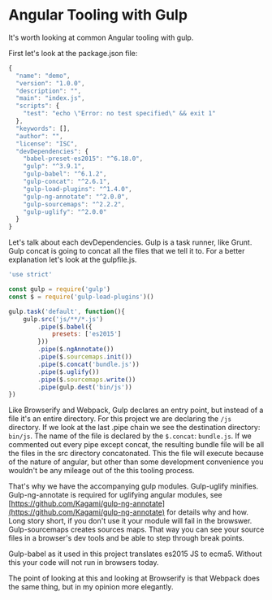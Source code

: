 # Angular Tooling with Gulp
It's worth looking at common Angular tooling with gulp.

First let's look at the package.json file:
``` javascript
{
  "name": "demo",
  "version": "1.0.0",
  "description": "",
  "main": "index.js",
  "scripts": {
    "test": "echo \"Error: no test specified\" && exit 1"
  },
  "keywords": [],
  "author": "",
  "license": "ISC",
  "devDependencies": {
    "babel-preset-es2015": "^6.18.0",
    "gulp": "^3.9.1",
    "gulp-babel": "^6.1.2",
    "gulp-concat": "^2.6.1",
    "gulp-load-plugins": "^1.4.0",
    "gulp-ng-annotate": "^2.0.0",
    "gulp-sourcemaps": "^2.2.2",
    "gulp-uglify": "^2.0.0"
  }
}
```
Let's talk about each devDependencies. Gulp is a task runner, like Grunt. Gulp concat is going to concat all the files that we tell it to. For a better explanation let's look at the gulpfile.js.
``` javascript
'use strict'

const gulp = require('gulp')
const $ = require('gulp-load-plugins')()

gulp.task('default', function(){
	gulp.src('js/**/*.js')
		.pipe($.babel({
			presets: ['es2015']
		}))
		.pipe($.ngAnnotate())
		.pipe($.sourcemaps.init())
		.pipe($.concat('bundle.js'))
		.pipe($.uglify())
		.pipe($.sourcemaps.write())
		.pipe(gulp.dest('bin/js'))
})
```
Like Browserify and Webpack, Gulp declares an entry point, but instead of a file it's an entire directory. For this project we are declaring the `/js` directory. If we look at the last .pipe chain we see the destination directory: `bin/js`. The name of the file is declared by the `$.concat`: `bundle.js`. If we commented out every pipe except concat, the resulting bundle file will be all the files in the src directory concatonated. This the file will execute because of the nature of angular, but other than some development convenience you wouldn't be any mileage out of the this tooling process.

That's why we have the accompanying gulp modules. Gulp-uglify minifies. Gulp-ng-annotate is required for uglifying angular modules, see [https://github.com/Kagami/gulp-ng-annotate](https://github.com/Kagami/gulp-ng-annotate) for details why and how. Long story short, if you don't use it your module will fail in the browswer. Gulp-sourcemaps creates sources maps. That way you can see your source files in a browser's dev tools and be able to step through break points. 

Gulp-babel as it used in this project translates es2015 JS to ecma5. Without this your code will not run in browsers today. 

The point of looking at this and looking at Browserify is that Webpack does the same thing, but in my opinion more elegantly.


